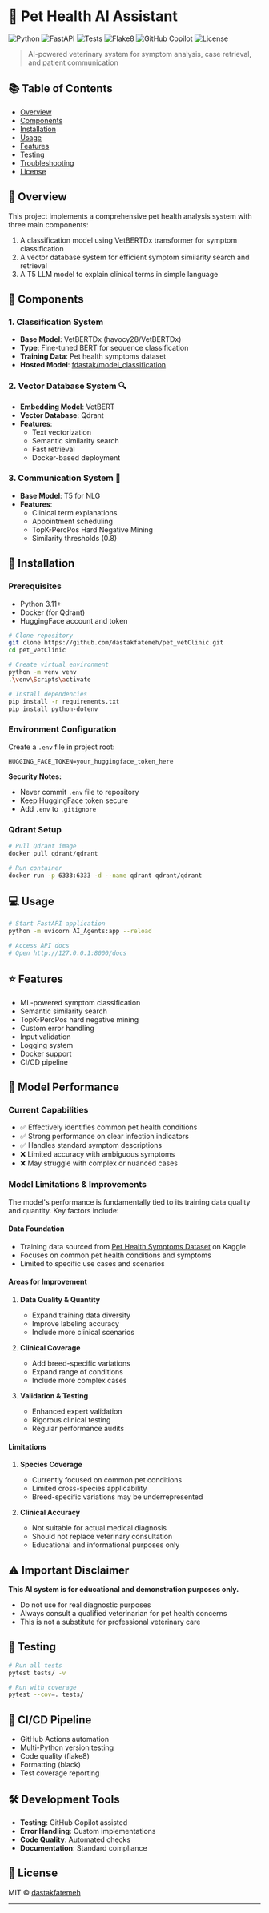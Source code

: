 # 🏥 Pet Health AI Assistant

![Python](https://img.shields.io/badge/Python-3.11-blue)
![FastAPI](https://img.shields.io/badge/FastAPI-latest-green)
![Tests](https://img.shields.io/badge/tests-passing-brightgreen)
![Flake8](https://img.shields.io/badge/flake8-passing-brightgreen)
![GitHub Copilot](https://img.shields.io/badge/GitHub%20Copilot-enabled-blue)
![License](https://img.shields.io/badge/license-MIT-purple.svg)



> AI-powered veterinary system for symptom analysis, case retrieval, and patient communication

## 📚 Table of Contents
- [Overview](#overview)
- [Components](#components)
- [Installation](#installation)
- [Usage](#usage)
- [Features](#features)
- [Testing](#testing)
- [Troubleshooting](#troubleshooting)
- [License](#license)

## 🎯 Overview
This project implements a comprehensive pet health analysis system with three main components:
1. A classification model using VetBERTDx transformer for symptom classification
2. A vector database system for efficient symptom similarity search and retrieval
3. A T5 LLM model to explain clinical terms in simple language

## 🔧 Components

### 1. Classification System
- **Base Model**: VetBERTDx (havocy28/VetBERTDx)
- **Type**: Fine-tuned BERT for sequence classification
- **Training Data**: Pet health symptoms dataset
- **Hosted Model**: [fdastak/model_classification](https://huggingface.co/fdastak/model_classification)

### 2. Vector Database System 🔍
- **Embedding Model**: VetBERT
- **Vector Database**: Qdrant
- **Features**: 
  - Text vectorization
  - Semantic similarity search
  - Fast retrieval
  - Docker-based deployment

### 3. Communication System 💬
- **Base Model**: T5 for NLG
- **Features**: 
  - Clinical term explanations
  - Appointment scheduling
  - TopK-PercPos Hard Negative Mining
  - Similarity thresholds (0.8)

## 🚀 Installation

### Prerequisites
- Python 3.11+
- Docker (for Qdrant)
- HuggingFace account and token

```bash
# Clone repository
git clone https://github.com/dastakfatemeh/pet_vetClinic.git
cd pet_vetClinic

# Create virtual environment
python -m venv venv
.\venv\Scripts\activate

# Install dependencies
pip install -r requirements.txt
pip install python-dotenv
```

### Environment Configuration
Create a `.env` file in project root:
```plaintext
HUGGING_FACE_TOKEN=your_huggingface_token_here
```

**Security Notes:**
- Never commit `.env` file to repository
- Keep HuggingFace token secure
- Add `.env` to `.gitignore`

### Qdrant Setup
```bash
# Pull Qdrant image
docker pull qdrant/qdrant

# Run container
docker run -p 6333:6333 -d --name qdrant qdrant/qdrant
```

## 💻 Usage

```bash
# Start FastAPI application
python -m uvicorn AI_Agents:app --reload

# Access API docs
# Open http://127.0.0.1:8000/docs
```

## ⭐ Features
- ML-powered symptom classification
- Semantic similarity search
- TopK-PercPos hard negative mining
- Custom error handling
- Input validation
- Logging system
- Docker support
- CI/CD pipeline

## 🔬 Model Performance

### Current Capabilities
- ✅ Effectively identifies common pet health conditions
- ✅ Strong performance on clear infection indicators
- ✅ Handles standard symptom descriptions
- ❌ Limited accuracy with ambiguous symptoms
- ❌ May struggle with complex or nuanced cases

### Model Limitations & Improvements

The model's performance is fundamentally tied to its training data quality and quantity. Key factors include:

#### Data Foundation
- Training data sourced from [Pet Health Symptoms Dataset](https://www.kaggle.com/datasets/yyzz1010/pet-health-symptoms-dataset) on Kaggle
- Focuses on common pet health conditions and symptoms
- Limited to specific use cases and scenarios

#### Areas for Improvement
1. **Data Quality & Quantity**
   - Expand training data diversity
   - Improve labeling accuracy
   - Include more clinical scenarios

2. **Clinical Coverage**
   - Add breed-specific variations
   - Expand range of conditions
   - Include more complex cases

3. **Validation & Testing**
   - Enhanced expert validation
   - Rigorous clinical testing
   - Regular performance audits

#### Limitations
1. **Species Coverage**
   - Currently focused on common pet conditions
   - Limited cross-species applicability
   - Breed-specific variations may be underrepresented

2. **Clinical Accuracy**
   - Not suitable for actual medical diagnosis
   - Should not replace veterinary consultation
   - Educational and informational purposes only

## ⚠️ Important Disclaimer

**This AI system is for educational and demonstration purposes only.**
- Do not use for real diagnostic purposes
- Always consult a qualified veterinarian for pet health concerns
- This is not a substitute for professional veterinary care

## 🧪 Testing
```bash
# Run all tests
pytest tests/ -v

# Run with coverage
pytest --cov=. tests/
```

## 🔄 CI/CD Pipeline
- GitHub Actions automation
- Multi-Python version testing
- Code quality (flake8)
- Formatting (black)
- Test coverage reporting

## 🛠️ Development Tools
- **Testing**: GitHub Copilot assisted
- **Error Handling**: Custom implementations
- **Code Quality**: Automated checks
- **Documentation**: Standard compliance


## 📄 License
MIT © [dastakfatemeh](https://github.com/dastakfatemeh)

---
